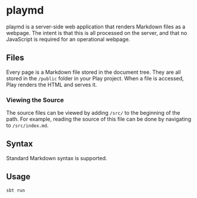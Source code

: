 # playmd
playmd is a server-side web application that renders Markdown files as a webpage. The intent is that this is all 
processed on the server, and that no JavaScript is required for an operational webpage.

## Files
Every page is a Markdown file stored in the document tree. They are all stored in the `/public` folder in your Play
project. When a file is accessed, Play renders the HTML and serves it.

### Viewing the Source
The source files can be viewed by adding `/src/` to the beginning of the path. For example, reading the source of this
file can be done by navigating to `/src/index.md`.

## Syntax
Standard Markdown syntax is supported.

## Usage

```shell
sbt run
```